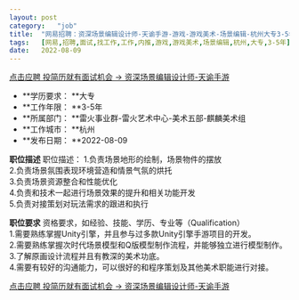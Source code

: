 ```yaml
---
layout:	post
category:	"job"
title:	"网易招聘：资深场景编辑设计师-天谕手游-游戏-游戏美术-场景编辑-杭州大专3-5年"
tags:	[网易,招聘,面试,找工作,工作,内推,游戏,游戏美术,场景编辑,杭州,大专,3-5年]
date:	2022-08-09
---
```


[点击应聘 投简历就有面试机会 -> 资深场景编辑设计师-天谕手游](http://mobile.bole.netease.com/bole/boleDetail?id=17442&employeeId=346f03c3cda5f04c&key=all)



- **学历要求： **大专
- **工作年限： **3-5年
- **所属部门： **雷火事业群-雷火艺术中心-美术五部-麒麟美术组
- **工作城市： **杭州
- **发布日期： **2022-08-09



**职位描述**
职位描述：
1.负责场景地形的绘制，场景物件的摆放                                                                                 
2.负责场景氛围表现环境营造和情景气氛的烘托                                                                                
3.负责场景资源整合和性能优化                                                                                             
4.负责和技术一起进行场景效果的提升和相关功能开发                                                             
5.负责对接策划对玩法需求的跟进和执行



**职位要求**
资格要求，如经验、技能、学历、专业等（Qualification）			
1.需要熟练掌握Unity引擎，并且参与过多款Unity引擎手游项目的开发。                                   
2.需要熟练掌握次时代场景模型和Q版模型制作流程，并能够独立进行模型制作。                       
3.了解原画设计流程并且有教深的美术功底。                                                                          
4.需要有较好的沟通能力，可以很好的和程序策划及其他美术职能进行对接。



[点击应聘 投简历就有面试机会 -> 资深场景编辑设计师-天谕手游](http://mobile.bole.netease.com/bole/boleDetail?id=17442&employeeId=346f03c3cda5f04c&key=all)